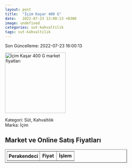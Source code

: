 ```yaml
---
layout: post
title:  "İçim Kaşar 400 G"
date:   2022-07-23 13:00:13 +0300
image: undefined
categories: sut-kahvaltilik
tags: sut-kahvaltilik
---
```


Son Güncelleme: 2022-07-23 16:00:13

<img src="undefined" width="200" alt="İçim Kaşar 400 G market fiyatları" />

Kategori: Süt, Kahvaltılık
<br />
Marka: İçim

<h2>Market ve Online Satış Fiyatları</h2>

<table border="1" style="padding: 5px;width:80%;">
  <tr>
    <td style="padding: 5px;"><strong>Perakendeci</strong></td>
    <td><strong>Fiyat</strong></td>
    <td><strong>İşlem</strong></td>
  </tr>
  
</table>
